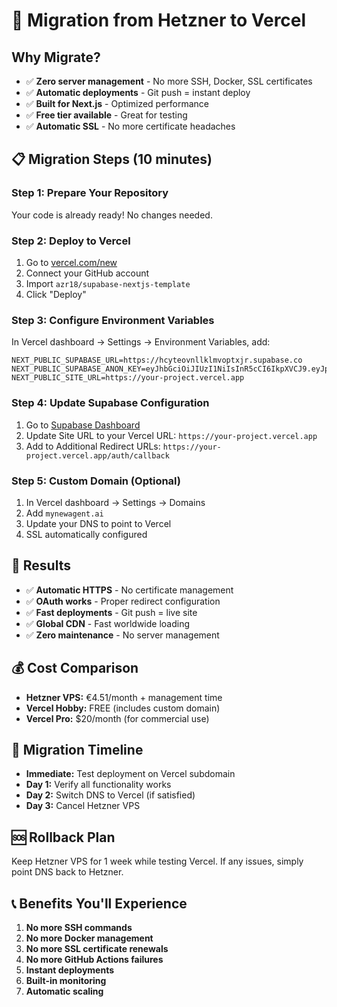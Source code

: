 # 🚀 Migration from Hetzner to Vercel

## Why Migrate?
- ✅ **Zero server management** - No more SSH, Docker, SSL certificates
- ✅ **Automatic deployments** - Git push = instant deploy
- ✅ **Built for Next.js** - Optimized performance
- ✅ **Free tier available** - Great for testing
- ✅ **Automatic SSL** - No more certificate headaches

## 📋 Migration Steps (10 minutes)

### Step 1: Prepare Your Repository
Your code is already ready! No changes needed.

### Step 2: Deploy to Vercel
1. Go to [vercel.com/new](https://vercel.com/new)
2. Connect your GitHub account
3. Import `azr18/supabase-nextjs-template`
4. Click "Deploy"

### Step 3: Configure Environment Variables
In Vercel dashboard → Settings → Environment Variables, add:

```
NEXT_PUBLIC_SUPABASE_URL=https://hcyteovnllklmvoptxjr.supabase.co
NEXT_PUBLIC_SUPABASE_ANON_KEY=eyJhbGciOiJIUzI1NiIsInR5cCI6IkpXVCJ9.eyJpc3MiOiJzdXBhYmFzZSIsInJlZiI6ImhjeXRlb3ZubGxrbG12b3B0eGpyIiwicm9sZSI6ImFub24iLCJpYXQiOjE3NDg1MDI5MTcsImV4cCI6MjA2NDA3ODkxN30.QEoxsRXBGSiZYFk7Y8f7fOinpL4ExkdbEGYtY_CQj0A
NEXT_PUBLIC_SITE_URL=https://your-project.vercel.app
```

### Step 4: Update Supabase Configuration
1. Go to [Supabase Dashboard](https://supabase.com/dashboard/project/hcyteovnllklmvoptxjr/auth/url-configuration)
2. Update Site URL to your Vercel URL: `https://your-project.vercel.app`
3. Add to Additional Redirect URLs: `https://your-project.vercel.app/auth/callback`

### Step 5: Custom Domain (Optional)
1. In Vercel dashboard → Settings → Domains
2. Add `mynewagent.ai`
3. Update your DNS to point to Vercel
4. SSL automatically configured

## 🎯 Results
- ✅ **Automatic HTTPS** - No certificate management
- ✅ **OAuth works** - Proper redirect configuration
- ✅ **Fast deployments** - Git push = live site
- ✅ **Global CDN** - Fast worldwide loading
- ✅ **Zero maintenance** - No server management

## 💰 Cost Comparison
- **Hetzner VPS:** €4.51/month + management time
- **Vercel Hobby:** FREE (includes custom domain)
- **Vercel Pro:** $20/month (for commercial use)

## 🔄 Migration Timeline
- **Immediate:** Test deployment on Vercel subdomain
- **Day 1:** Verify all functionality works
- **Day 2:** Switch DNS to Vercel (if satisfied)
- **Day 3:** Cancel Hetzner VPS

## 🆘 Rollback Plan
Keep Hetzner VPS for 1 week while testing Vercel. If any issues, simply point DNS back to Hetzner.

## 📞 Benefits You'll Experience
1. **No more SSH commands**
2. **No more Docker management**  
3. **No more SSL certificate renewals**
4. **No more GitHub Actions failures**
5. **Instant deployments**
6. **Built-in monitoring**
7. **Automatic scaling** 